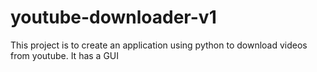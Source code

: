 # youtube-downloader-v1
This project is to create an application using python to download videos from youtube. It has a GUI
